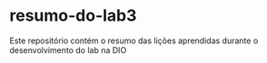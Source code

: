 # resumo-do-lab3
Este repositório contém o resumo das lições aprendidas durante o desenvolvimento do lab na DIO
